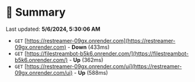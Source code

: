 # 📖 Summary
Last updated: **5/6/2024, 5:30:06 AM**

- `GET` [https://restreamer-09gx.onrender.com](https://restreamer-09gx.onrender.com) - **Down** (433ms)
- `GET` [https://filestreambot-b5k6.onrender.com/](https://filestreambot-b5k6.onrender.com/) - **Up** (362ms)
- `GET` [https://restreamer-09gx.onrender.com/ui](https://restreamer-09gx.onrender.com/ui) - **Up** (588ms)
